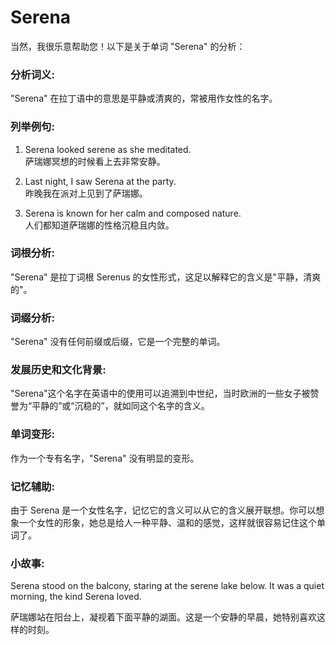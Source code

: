 # Serena

当然，我很乐意帮助您！以下是关于单词 "Serena" 的分析：

  

### 分析词义:

  

"Serena" 在拉丁语中的意思是平静或清爽的，常被用作女性的名字。

  

### 列举例句:

  

1.  Serena looked serene as she meditated.  
    萨瑞娜冥想的时候看上去非常安静。
    
      
    
2.  Last night, I saw Serena at the party.  
    昨晚我在派对上见到了萨瑞娜。
    
      
    
3.  Serena is known for her calm and composed nature.  
    人们都知道萨瑞娜的性格沉稳且内敛。
    
      
    

  

### 词根分析:

  

"Serena" 是拉丁词根 Serenus 的女性形式，这足以解释它的含义是"平静，清爽的"。

  

### 词缀分析:

  

"Serena" 没有任何前缀或后缀，它是一个完整的单词。

  

### 发展历史和文化背景:

  

"Serena"这个名字在英语中的使用可以追溯到中世纪，当时欧洲的一些女子被赞誉为“平静的”或“沉稳的”，就如同这个名字的含义。

  

### 单词变形:

  

作为一个专有名字，"Serena" 没有明显的变形。

  

### 记忆辅助:

  

由于 Serena 是一个女性名字，记忆它的含义可以从它的含义展开联想。你可以想象一个女性的形象，她总是给人一种平静、温和的感觉，这样就很容易记住这个单词了。

  

### 小故事:

  

Serena stood on the balcony, staring at the serene lake below. It was a quiet morning, the kind Serena loved.

  

萨瑞娜站在阳台上，凝视着下面平静的湖面。这是一个安静的早晨，她特别喜欢这样的时刻。
